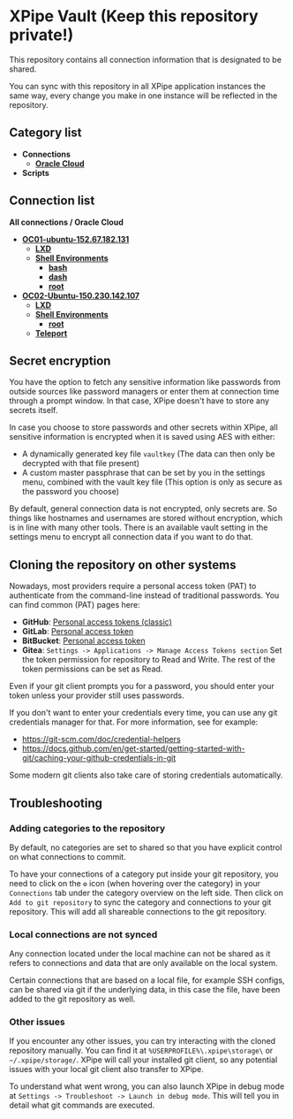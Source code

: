 # XPipe Vault (Keep this repository private!)

This repository contains all connection information that is designated to be shared.

You can sync with this repository in all XPipe application instances the same way, every change you make in one instance will be reflected in the repository. 

## Category list

- **Connections**
  - [**Oracle Cloud**](categories/390817b1-f071-4d08-a6cf-0b4cc249733e)
- **Scripts**

## Connection list

**All connections / Oracle Cloud**

- [**OC01-ubuntu-152.67.182.131**](stores/0c8bb798-d441-47f4-b72e-44549cd8ac08)
  - [**LXD**](stores/fc96b338-bf28-458d-ba74-1c6dedc82793)
  - [**Shell Environments**](stores/41f256e8-865e-3a3a-9f51-d6e0f5a7784a)
    - [**bash**](stores/9ee33878-79a0-4cda-84f7-833d0c1e392a)
    - [**dash**](stores/7edac009-1d1d-42e7-aa76-4f2618c0f8d5)
    - [**root**](stores/acb2d51e-9249-4184-a7ac-6ab73a26aef4)
- [**OC02-Ubuntu-150.230.142.107**](stores/99cb56f2-3e67-4737-8394-fcc536e1d29a)
  - [**LXD**](stores/2bab33d0-6451-45c9-a251-a53be0b6c301)
  - [**Shell Environments**](stores/63289696-122b-3c47-a8c9-0989843f1293)
    - [**root**](stores/ff12dd35-3f3c-4a5e-aeb3-86e986b2ffe8)
  - [**Teleport**](stores/dd684490-487b-4359-b77c-385418f10873)


## Secret encryption

You have the option to fetch any sensitive information like passwords from outside sources like password managers or enter them at connection time through a prompt window. In that case, XPipe doesn't have to store any secrets itself.

In case you choose to store passwords and other secrets within XPipe, all sensitive information is encrypted when it is saved using AES with either:

- A dynamically generated key file `vaultkey` (The data can then only be decrypted with that file present)
- A custom master passphrase that can be set by you in the settings menu, combined with the vault key file (This option is only as secure as the password you choose)

By default, general connection data is not encrypted, only secrets are.
So things like hostnames and usernames are stored without encryption, which is in line with many other tools.
There is an available vault setting in the settings menu to encrypt all connection data if you want to do that.

## Cloning the repository on other systems

Nowadays, most providers require a personal access token (PAT) to authenticate from the command-line instead of traditional passwords.
You can find common (PAT) pages here:
- **GitHub**: [Personal access tokens (classic)](https://github.com/settings/tokens)
- **GitLab**: [Personal access token](https://docs.gitlab.com/ee/user/profile/personal_access_tokens.html)
- **BitBucket**: [Personal access token](https://support.atlassian.com/bitbucket-cloud/docs/access-tokens/)
- **Gitea**: `Settings -> Applications -> Manage Access Tokens section`
Set the token permission for repository to Read and Write. The rest of the token permissions can be set as Read.

Even if your git client prompts you for a password, you should enter your token unless your provider still uses passwords.

If you don't want to enter your credentials every time, you can use any git credentials manager for that.
For more information, see for example:
- https://git-scm.com/doc/credential-helpers
- https://docs.github.com/en/get-started/getting-started-with-git/caching-your-github-credentials-in-git

Some modern git clients also take care of storing credentials automatically.

## Troubleshooting

### Adding categories to the repository

By default, no categories are set to shared so that you have explicit control on what connections to commit.

To have your connections of a category put inside your git repository,
you need to click on the `⚙️` icon (when hovering over the category)
in your `Connections` tab under the category overview on the left side.
Then click on `Add to git repository` to sync the category and connections to your git repository.
This will add all shareable connections to the git repository.

### Local connections are not synced

Any connection located under the local machine can not be shared as it refers to connections and data that are only available on the local system.

Certain connections that are based on a local file, for example SSH configs, can be shared via git if the underlying data, in this case the file, have been added to the git repository as well.

### Other issues

If you encounter any other issues, you can try interacting with the cloned repository manually.
You can find it at `%USERPROFILE%\.xpipe\storage\` or `~/.xpipe/storage/`.
XPipe will call your installed git client, so any potential issues with your local git client also transfer to XPipe.

To understand what went wrong, you can also launch XPipe in debug mode at `Settings -> Troubleshoot -> Launch in debug mode`.
This will tell you in detail what git commands are executed.
